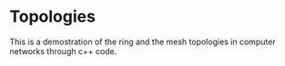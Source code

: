 # Topologies
This is a demostration of the ring and the mesh topologies in computer networks through c++ code.
